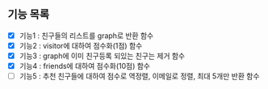 ## 기능 목록
- [X] 기능1 : 친구들의 리스트를 graph로 반환 함수
- [X] 기능2 : visitor에 대하여 점수화(1점) 함수
- [X] 기능3 : graph에 이미 친구등록 되있는 친구는 제거 함수
- [X] 기능4 : friends에 대하여 점수화(10점) 함수
- [ ] 기능5 : 추천 친구들에 대하여 점수로 역정렬, 이메일로 정렬, 최대 5개만 반환 함수